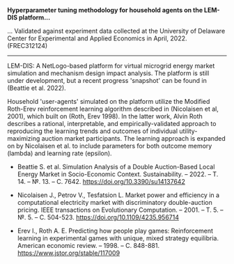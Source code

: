 **Hyperparameter tuning methodology for household agents on the LEM-DIS platform...**

... Validated against experiment data collected at the University of Delaware Center for Experimental and Applied Economics in April, 2022. (FREC312124)

---------------------------------------------------------------------

LEM-DIS: A NetLogo-based platform for virtual microgrid energy market simulation and mechanism design impact analysis. The platform is still under development, but a recent progress 'snapshot' can be found in (Beattie et al. 2022).


Household 'user-agents' simulated on the platform utilize the Modified Roth-Erev reinforcement learning algorithm described in (Nicolaisen et al, 2001), which built on (Roth, Erev 1998). In the latter work, Alvin Roth describes a rational, interpretable, and empirically-validated approach to reproducing the learning trends and outcomes of individual utility-maximizing auction market participants. The learning approach is expanded on by Nicolaisen et al. to include parameters for both outcome memory (lambda) and learning rate (epsilon).


- Beattie S. et al. Simulation Analysis of a Double Auction-Based Local Energy Market in Socio-Economic Context. Sustainability. – 2022. – Т. 14. – №. 13. – С. 7642. https://doi.org/10.3390/su14137642


- Nicolaisen J., Petrov V., Tesfatsion L. Market power and efficiency in a computational electricity market with discriminatory double-auction pricing. IEEE transactions on Evolutionary Computation. – 2001. – Т. 5. – №. 5. – С. 504-523. https://doi.org/10.1109/4235.956714


- Erev I., Roth A. E. Predicting how people play games: Reinforcement learning in experimental games with unique, mixed strategy equilibria. American economic review. – 1998. – С. 848-881. https://www.jstor.org/stable/117009

